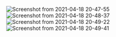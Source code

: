 ![Screenshot from 2021-04-18 20-47-55](https://user-images.githubusercontent.com/82276807/115156434-e9f10e00-a0a1-11eb-8a0a-562f49ce3315.png)
![Screenshot from 2021-04-18 20-48-37](https://user-images.githubusercontent.com/82276807/115156440-ecebfe80-a0a1-11eb-9f65-3d08abf6ff0c.png)
![Screenshot from 2021-04-18 20-49-22](https://user-images.githubusercontent.com/82276807/115156441-efe6ef00-a0a1-11eb-9711-bb5dc57b6c6f.png)
![Screenshot from 2021-04-18 20-49-41](https://user-images.githubusercontent.com/82276807/115156443-f2494900-a0a1-11eb-9212-c6387a957c60.png)

